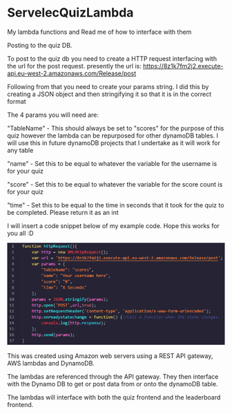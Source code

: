 # ServelecQuizLambda
My lambda functions and Read me of how to interface with them

Posting to the quiz DB.

To post to the quiz db you need to create a HTTP request interfacing with the url for the post request.
presently the url is: https://8z1k7fm2j2.execute-api.eu-west-2.amazonaws.com/Release/post

Following from that you need to create your params string. I did this by creating a JSON object and then stringifying it so that it is in the correct format

The 4 params you will need are:

"TableName" - This should always be set to "scores" for the purpose of this quiz however the lambda can be repurposed for other dynamoDB tables.
I will use this in future dynamoDB projects that I undertake as it will work for any table 

"name" - Set this to be equal to whatever the variable for the username is for your quiz

"score" - Set this to be equal to whatever the variable for the score count is for your quiz

"time" - Set this to be equal to the time in seconds that it took for the quiz to be completed. Please return it as an int

I will insert a code snippet below of my example code. Hope this works for you all :D

![alt text](https://github.com/RussianHamster6/ServelecQuizLambda/blob/master/images/example.PNG)

This was created using Amazon web servers using a REST API gateway, AWS lambdas and DynamoDB. 

The lambdas are referenced through the API gateway. They then interface with the Dynamo DB to get or post data from or onto the dynamoDB table. 

The lambdas will interface with both the quiz frontend and the leaderboard frontend. 
